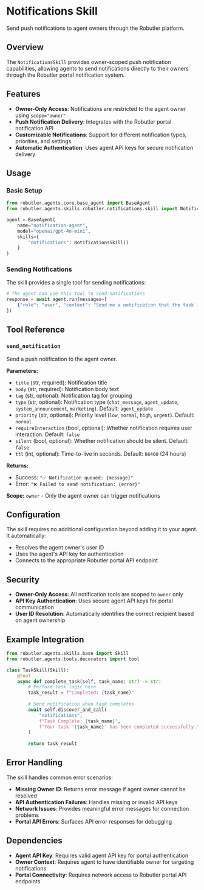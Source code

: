 # Notifications Skill

Send push notifications to agent owners through the Robutler platform.

## Overview

The `NotificationsSkill` provides owner-scoped push notification capabilities, allowing agents to send notifications directly to their owners through the Robutler portal notification system.

## Features

- **Owner-Only Access**: Notifications are restricted to the agent owner using `scope="owner"`
- **Push Notification Delivery**: Integrates with the Robutler portal notification API
- **Customizable Notifications**: Support for different notification types, priorities, and settings
- **Automatic Authentication**: Uses agent API keys for secure notification delivery

## Usage

### Basic Setup

```python
from robutler.agents.core.base_agent import BaseAgent
from robutler.agents.skills.robutler.notifications.skill import NotificationsSkill

agent = BaseAgent(
    name="notification-agent",
    model="openai/gpt-4o-mini",
    skills={
        "notifications": NotificationsSkill()
    }
)
```

### Sending Notifications

The skill provides a single tool for sending notifications:

```python
# The agent can use this tool to send notifications
response = await agent.run(messages=[
    {"role": "user", "content": "Send me a notification that the task is complete"}
])
```

## Tool Reference

### `send_notification`

Send a push notification to the agent owner.

**Parameters:**

- `title` (str, required): Notification title
- `body` (str, required): Notification body text
- `tag` (str, optional): Notification tag for grouping
- `type` (str, optional): Notification type (`chat_message`, `agent_update`, `system_announcement`, `marketing`). Default: `agent_update`
- `priority` (str, optional): Priority level (`low`, `normal`, `high`, `urgent`). Default: `normal`
- `requireInteraction` (bool, optional): Whether notification requires user interaction. Default: `false`
- `silent` (bool, optional): Whether notification should be silent. Default: `false`
- `ttl` (int, optional): Time-to-live in seconds. Default: `86400` (24 hours)

**Returns:**

- Success: `"✅ Notification queued: {message}"`
- Error: `"❌ Failed to send notification: {error}"`

**Scope:** `owner` - Only the agent owner can trigger notifications

## Configuration

The skill requires no additional configuration beyond adding it to your agent. It automatically:

- Resolves the agent owner's user ID
- Uses the agent's API key for authentication
- Connects to the appropriate Robutler portal API endpoint

## Security

- **Owner-Only Access**: All notification tools are scoped to `owner` only
- **API Key Authentication**: Uses secure agent API keys for portal communication
- **User ID Resolution**: Automatically identifies the correct recipient based on agent ownership

## Example Integration

```python
from robutler.agents.skills.base import Skill
from robutler.agents.tools.decorators import tool

class TaskSkill(Skill):
    @tool
    async def complete_task(self, task_name: str) -> str:
        # Perform task logic here
        task_result = f"Completed: {task_name}"
        
        # Send notification when task completes
        await self.discover_and_call(
            "notifications", 
            f"Task Complete: {task_name}", 
            f"Your task '{task_name}' has been completed successfully."
        )
        
        return task_result
```

## Error Handling

The skill handles common error scenarios:

- **Missing Owner ID**: Returns error message if agent owner cannot be resolved
- **API Authentication Failures**: Handles missing or invalid API keys
- **Network Issues**: Provides meaningful error messages for connection problems
- **Portal API Errors**: Surfaces API error responses for debugging

## Dependencies

- **Agent API Key**: Requires valid agent API key for portal authentication
- **Owner Context**: Requires agent to have identifiable owner for targeting notifications
- **Portal Connectivity**: Requires network access to Robutler portal API endpoints
